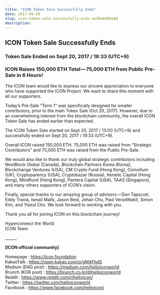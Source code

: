 ```yaml
---
title: "ICON Token Sale Successfully Ends"
date: 2017-09-20
slug: icon-token-sale-successfully-ends-ee56a0495e8d
description:
---
```


## ICON Token Sale Successfully Ends

### Token Sale Ended on Sept 20, 2017 / 19:33 (UTC+9)

### ICON Raises 150,000 ETH Total — 75,000 ETH from Public Pre-Sale in 6 Hours!

The ICON team would like to express our sincere appreciation to everyone who have supported the ICON Project. We want to share this moment with all our supporters.

Today’s Pre-Sale “Term 1” was specifically designed for smaller contributors, prior to the main Token Sale (Oct 20, 2017). However, due to an overwhelming interest from the blockchain community, the overall ICON Token Sale has ended earlier than expected.

The ICON Token Sale started on Sept 20, 2017 / 13:00 (UTC+9) and successfully ended on Sept 20, 2017 / 19:33 (UTC+9).

Overall ICON raised 150,000 ETH. 75,000 ETH was raised from “Strategic Contributors” and 75,000 ETH was raised from the Public Pre-Sale.

We would also like to thank our truly global strategic contributors including NextBlock Global (Canada), Blockchain Partners Korea (Korea), Blockchange Ventures (USA), CM Crypto Fund (Hong Kong), Coinsilium (UK), Cryptoparency (USA), Cryptobazar (Russia), Kenetic Capital (Hong Kong), Mindfund (Hong Kong), Pantera Capital (USA), TAAS (Singapore), and many others supporters of ICON’s vision.

Finally, special thanks to our amazing group of advisors — Don Tapscott, Eddy Travia, Ismail Malik, Jason Best, Jehan Chu, Paul Veradittakit, Simon Kim, and Yiseul Cho. We look forward to working with you.

Thank you all for joining ICON on this blockchain journey!

Hyperconnect the World  
ICON Team

\_\_\_\_\_\_

**[ICON official community]**

Homepage : <https://icon.foundation>  
KakaoTalk : <https://open.kakao.com/o/gMAFhdS>  
Medium (ENG post) : <https://medium.com/helloiconworld>  
Brunch (KOR post) : <https://brunch.co.kr/@helloiconworld>  
Reddit : <https://www.reddit.com/r/helloicon/>  
Twitter : <https://twitter.com/helloiconworld>  
Facebook : <https://www.facebook.com/helloicon/>

